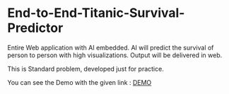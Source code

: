 # End-to-End-Titanic-Survival-Predictor

Entire Web application with AI embedded. AI will predict the survival of person to person with high visualizations. Output will be delivered in web.

This is Standard problem, developed just for practice.

You can see the Demo with the given link : <a href = "https://www.linkedin.com/posts/santosh-saxena_entire-web-application-with-ai-embedded-activity-6839102017189814272-BOtJ">DEMO</a>
